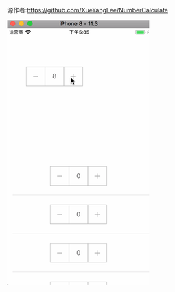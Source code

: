 源作者:https://github.com/XueYangLee/NumberCalculate

![参考](https://github.com/XueYangLee/NumberCalculate/blob/master/screen.gif)
